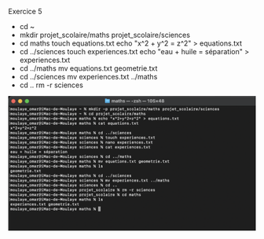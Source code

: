   Exercice 5
- cd ~
- mkdir projet_scolaire/maths projet_scolaire/sciences 
- cd maths
  touch equations.txt
  echo "x^2 + y^2 = z^2" > equations.txt
- cd ../sciences
  touch experiences.txt
  echo "eau + huile = séparation" > experiences.txt
- cd ../maths
  mv equations.txt geometrie.txt
- cd ../sciences
  mv experiences.txt ../maths
- cd ..
  rm -r sciences
  

![Capture d'ecran d'exercice3](exercice5.png)